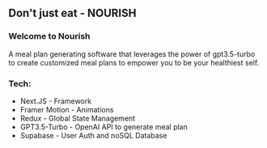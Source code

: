 ## Don't just eat - NOURISH

### Welcome to Nourish
A meal plan generating software that leverages the power of gpt3.5-turbo to create customized meal plans to empower you to be your healthiest self. 

### Tech:
- Next.JS - Framework
- Framer Motion - Animations
- Redux - Global State Management
- GPT3.5-Turbo - OpenAI API to generate meal plan
- Supabase - User Auth and noSQL Database


